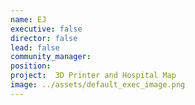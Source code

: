 ```yaml
---
name: EJ
executive: false
director: false
lead: false
community_manager:   
position:  
project:  3D Printer and Hospital Map
image: ../assets/default_exec_image.png
---
```

